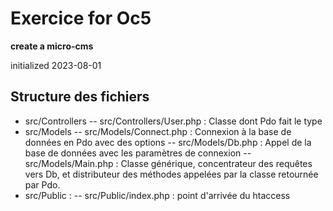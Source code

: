 # Exercice for Oc5

**create a micro-cms**

initialized 2023-08-01

## Structure des fichiers

- src/Controllers
-- src/Controllers/User.php : Classe dont Pdo fait le type
- src/Models
-- src/Models/Connect.php : Connexion à la base de données en Pdo avec des options
-- src/Models/Db.php : Appel de la base de données avec les paramètres de connexion
-- src/Models/Main.php : Classe générique, concentrateur des requêtes vers Db, et distributeur des méthodes appelées par la classe retournée par Pdo.
- src/Public :
-- src/Public/index.php : point d'arrivée du htaccess


